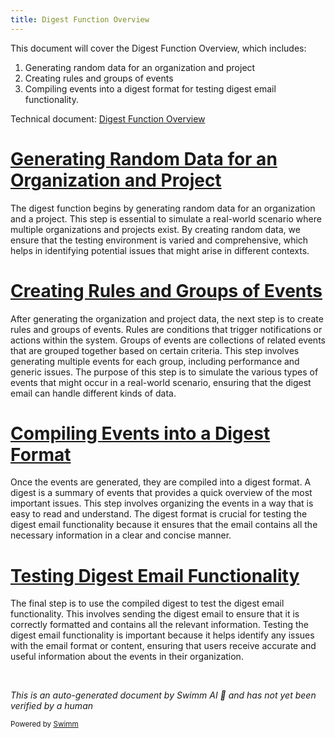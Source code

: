 ```yaml
---
title: Digest Function Overview
---
```

This document will cover the Digest Function Overview, which includes:

1. Generating random data for an organization and project
2. Creating rules and groups of events
3. Compiling events into a digest format for testing digest email functionality.

Technical document: <SwmLink doc-title="Digest Function Overview">[Digest Function Overview](/.swm/digest-function-overview.u7kxxjwl.sw.md)</SwmLink>

# [Generating Random Data for an Organization and Project](https://app.swimm.io/repos/Z2l0aHViJTNBJTNBc2VudHJ5LWRlbW8tMSUzQSUzQVN3aW1tLURlbW8=/docs/u7kxxjwl#digest-function)

The digest function begins by generating random data for an organization and a project. This step is essential to simulate a real-world scenario where multiple organizations and projects exist. By creating random data, we ensure that the testing environment is varied and comprehensive, which helps in identifying potential issues that might arise in different contexts.

# [Creating Rules and Groups of Events](https://app.swimm.io/repos/Z2l0aHViJTNBJTNBc2VudHJ5LWRlbW8tMSUzQSUzQVN3aW1tLURlbW8=/docs/u7kxxjwl#digest-function)

After generating the organization and project data, the next step is to create rules and groups of events. Rules are conditions that trigger notifications or actions within the system. Groups of events are collections of related events that are grouped together based on certain criteria. This step involves generating multiple events for each group, including performance and generic issues. The purpose of this step is to simulate the various types of events that might occur in a real-world scenario, ensuring that the digest email can handle different kinds of data.

# [Compiling Events into a Digest Format](https://app.swimm.io/repos/Z2l0aHViJTNBJTNBc2VudHJ5LWRlbW8tMSUzQSUzQVN3aW1tLURlbW8=/docs/u7kxxjwl#digest-function)

Once the events are generated, they are compiled into a digest format. A digest is a summary of events that provides a quick overview of the most important issues. This step involves organizing the events in a way that is easy to read and understand. The digest format is crucial for testing the digest email functionality because it ensures that the email contains all the necessary information in a clear and concise manner.

# [Testing Digest Email Functionality](https://app.swimm.io/repos/Z2l0aHViJTNBJTNBc2VudHJ5LWRlbW8tMSUzQSUzQVN3aW1tLURlbW8=/docs/u7kxxjwl#digest-function)

The final step is to use the compiled digest to test the digest email functionality. This involves sending the digest email to ensure that it is correctly formatted and contains all the relevant information. Testing the digest email functionality is important because it helps identify any issues with the email format or content, ensuring that users receive accurate and useful information about the events in their organization.

&nbsp;

*This is an auto-generated document by Swimm AI 🌊 and has not yet been verified by a human*

<SwmMeta version="3.0.0" repo-id="Z2l0aHViJTNBJTNBc2VudHJ5LWRlbW8tMSUzQSUzQVN3aW1tLURlbW8=" repo-name="sentry-demo-1" doc-type="product-flows"><sup>Powered by [Swimm](/)</sup></SwmMeta>
